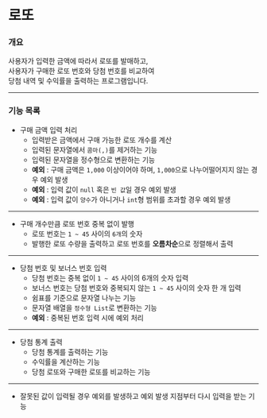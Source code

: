 # 로또

### 개요

사용자가 입력한 금액에 따라서 로또를 발매하고, <br>
사용자가 구매한 로또 번호와 당첨 번호를 비교하여 <br>
당첨 내역 및 수익률을 출력하는 프로그램입니다.

---

### 기능 목록

- 구매 금액 입력 처리
    - 입력받은 금액에서 구매 가능한 로또 개수를 계산
    - 입력된 문자열에서 `콤마(,)`를 제거하는 기능
    - 입력된 문자열을 정수형으로 변환하는 기능
    - **예외** : 구매 금액은 `1,000` 이상이어야 하며, `1,000`으로 나누어떨어지지 않는 경우 예외 발생
    - **예외** : 입력 값이 `null` 혹은 `빈 값`일 경우 예외 발생
    - **예외** : 입력 값이 `양수`가 아니거나 `int`형 범위를 초과할 경우 예외 발생

---

- 구매 개수만큼 로또 번호 중복 없이 발행
    - 로또 번호는 `1 ~ 45` 사이의 `6개`의 숫자
    - 발행한 로또 수량을 출력하고 로또 번호를 **오름차순**으로 정렬해서 출력

---

- 당첨 번호 및 보너스 번호 입력
    - 당첨 번호는 중복 없이 `1 ~ 45` 사이의 6개의 숫자 입력
    - 보너스 번호는 당첨 번호와 중복되지 않는 `1 ~ 45` 사이의 숫자 한 개 입력
    - 쉼표를 기준으로 문자열 나누는 기능
    - 문자열 배열을 `정수형 List`로 변환하는 기능
    - **예외** : 중복된 번호 입력 시에 예외 처리

---

- 당첨 통계 출력
    - 당첨 통계를 출력하는 기능
    - 수익률을 계산하는 기능
    - 당첨 로또와 구매한 로또를 비교하는 기능

---
- 잘못된 값이 입력될 경우 예외를 발생하고 예외 발생 지점부터 다시 입력을 받는 기능